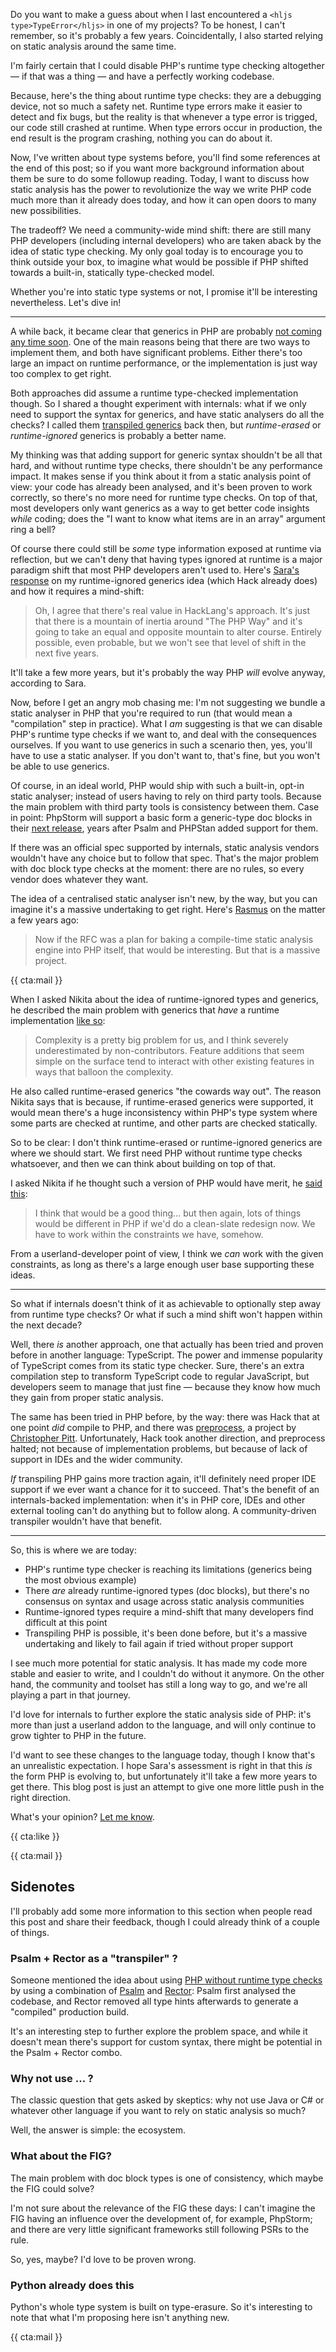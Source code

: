 Do you want to make a guess about when I last encountered a `<hljs type>TypeError</hljs>` in one of my projects? To be honest, I can't remember, so it's probably a few years. Coincidentally, I also started relying on static analysis around the same time.

I'm fairly certain that I could disable PHP's runtime type checking altogether — if that was a thing — and have a perfectly working codebase. 

Because, here's the thing about runtime type checks: they are a debugging device, not so much a safety net. Runtime type errors make it easier to detect and fix bugs, but the reality is that whenever a type error is trigged, our code still crashed at runtime. When type errors occur in production, the end result is the program crashing, nothing you can do about it.

Now, I've written about type systems before, you'll find some references at the end of this post; so if you want more background information about them be sure to do some followup reading. Today, I want to discuss how static analysis has the power to revolutionize the way we write PHP code much more than it already does today, and how it can open doors to many new possibilities.

The tradeoff? We need a community-wide mind shift: there are still many PHP developers (including internal developers) who are taken aback by the idea of static type checking. My only goal today is to encourage you to think outside your box, to imagine what would be possible if PHP shifted towards a built-in, statically type-checked model.

Whether you're into static type systems or not, I promise it'll be interesting nevertheless. Let's dive in!

---

A while back, it became clear that generics in PHP are probably [not coming any time soon](*https://github.com/PHPGenerics/php-generics-rfc/issues/45). One of the main reasons being that there are two ways to implement them, and both have significant problems. Either there's too large an impact on runtime performance, or the implementation is just way too complex to get right.

Both approaches did assume a runtime type-checked implementation though. So I shared a thought experiment with internals: what if we only need to support the syntax for generics, and have static analysers do all the checks? I called them [transpiled generics](/blog/the-case-for-transpiled-generics) back then, but _runtime-erased_ or _runtime-ignored_ generics is probably a better name.

My thinking was that adding support for generic syntax shouldn't be all that hard, and without runtime type checks, there shouldn't be any performance impact. It makes sense if you think about it from a static analysis point of view: your code has already been analysed, and it's been proven to work correctly, so there's no more need for runtime type checks. On top of that, most developers only want generics as a way to get better code insights _while_ coding; does the "I want to know what items are in an array" argument ring a bell?

Of course there could still be _some_ type information exposed at runtime via reflection, but we can't deny that having types ignored at runtime is a major paradigm shift that most PHP developers aren't used to. Here's [Sara's response](*https://www.reddit.com/r/PHP/comments/iuhtgd/ive_proposed_an_approach_to_generics_on_internals/g5pgkbn/) on my runtime-ignored generics idea (which Hack already does) and how it requires a mind-shift:

> Oh, I agree that there's real value in HackLang's approach. It's just that there is a mountain of inertia around "The PHP Way" and it's going to take an equal and opposite mountain to alter course.
> Entirely possible, even probable, but we won't see that level of shift in the next five years.

It'll take a few more years, but it's probably the way PHP _will_ evolve anyway, according to Sara.

Now, before I get an angry mob chasing me: I'm not suggesting we bundle a static analyser in PHP that you're required to run (that would mean a "compilation" step in practice). What I _am_ suggesting is that we can disable PHP's runtime type checks if we want to, and deal with the consequences ourselves. If you want to use generics in such a scenario then, yes, you'll have to use a static analyser. If you don't want to, that's fine, but you won't be able to use generics.

Of course, in an ideal world, PHP would ship with such a built-in, opt-in static analyser; instead of users having to rely on third party tools. Because the main problem with third party tools is consistency between them. Case in point: PhpStorm will support a basic form a generic-type doc blocks in their [next release](*https://blog.jetbrains.com/phpstorm/2021/07/phpstorm-2021-2-beta/), years after Psalm and PHPStan added support for them.

If there was an official spec supported by internals, static analysis vendors wouldn't have any choice but to follow that spec. That's the major problem with doc block type checks at the moment: there are no rules, so every vendor does whatever they want.

The idea of a centralised static analyser isn't new, by the way, but you can imagine it's a massive undertaking to get right. Here's [Rasmus](*https://externals.io/message/101477#101592) on the matter a few years ago:

> Now if the RFC was a plan for baking a compile-time static analysis engine
> into PHP itself, that would be interesting. But that is a massive project.

{{ cta:mail }}

When I asked Nikita about the idea of runtime-ignored types and generics, he described the main problem with generics that _have_ a runtime implementation [like so](*https://www.reddit.com/r/PHP/comments/j65968/ama_with_the_phpstorm_team_from_jetbrains_on/g7zg9mt/):

> Complexity is a pretty big problem for us, and I think severely underestimated by non-contributors. Feature additions that seem simple on the surface tend to interact with other existing features in ways that balloon the complexity.

He also called runtime-erased generics "the cowards way out". The reason Nikita says that is because, if runtime-erased generics were supported, it would mean there's a huge inconsistency within PHP's type system where some parts are checked at runtime, and other parts are checked statically.

So to be clear: I don't think runtime-erased or runtime-ignored generics are where we should start. We first need PHP without runtime type checks whatsoever, and then we can think about building on top of that.

I asked Nikita if he thought such a version of PHP would have merit, he [said this](*https://www.reddit.com/r/PHP/comments/j65968/ama_with_the_phpstorm_team_from_jetbrains_on/g83vvav/):

> I think that would be a good thing... but then again, lots of things would be different in PHP if we'd do a clean-slate redesign now. We have to work within the constraints we have, somehow.

From a userland-developer point of view, I think we _can_ work with the given constraints, as long as there's a large enough user base supporting these ideas.

---

So what if internals doesn't think of it as achievable to optionally step away from runtime type checks? Or what if such a mind shift won't happen within the next decade?

Well, there _is_ another approach, one that actually has been tried and proven before in another language: TypeScript. The power and immense popularity of TypeScript comes from its static type checker. Sure, there's an extra compilation step to transform TypeScript code to regular JavaScript, but developers seem to manage that just fine — because they know how much they gain from proper static analysis.

The same has been tried in PHP before, by the way: there was Hack that at one point _did_ compile to PHP, and there was [preprocess](*https://preprocess.io/#/), a project by [Christopher Pitt](*https://twitter.com/assertchris). Unfortunately, Hack took another direction, and preprocess halted; not because of implementation problems, but because of lack of support in IDEs and the wider community. 

_If_ transpiling PHP gains more traction again, it'll definitely need proper IDE support if we ever want a chance for it to succeed. That's the benefit of an internals-backed implementation: when it's in PHP core, IDEs and other external tooling can't do anything but to follow along. A community-driven transpiler wouldn't have that benefit.

---

So, this is where we are today:

- PHP's runtime type checker is reaching its limitations (generics being the most obvious example)
- There _are_ already runtime-ignored types (doc blocks), but there's no consensus on syntax and usage across static analysis communities
- Runtime-ignored types require a mind-shift that many developers find difficult at this point
- Transpiling PHP is possible, it's been done before, but it's a massive undertaking and likely to fail again if tried without proper support

I see much more potential for static analysis. It has made my code more stable and easier to write, and I couldn't do without it anymore. On the other hand, the community and toolset has still a long way to go, and we're all playing a part in that journey. 

I'd love for internals to further explore the static analysis side of PHP: it's more than just a userland addon to the language, and will only continue to grow tighter to PHP in the future. 

I'd want to see these changes to the language today, though I know that's an unrealistic expectation. I hope Sara's assessment is right in that this _is_ the form PHP is evolving to, but unfortunately it'll take a few more years to get there. This blog post is just an attempt to give one more little push in the right direction.

What's your opinion? [Let me know](*https://twitter.com/brendt_gd).

{{ cta:like }}

{{ cta:mail }}

## Sidenotes

I'll probably add some more information to this section when people read this post and share their feedback, though I could already think of a couple of things.

### Psalm + Rector as a "transpiler" ?

Someone mentioned the idea about using [PHP without runtime type checks](*https://www.youtube.com/watch?v=N2PENQpQVjQ&t=2454s) by using a combination of [Psalm](*https://psalm.dev/) and [Rector](*https://getrector.org/): Psalm first analysed the codebase, and Rector removed all type hints afterwards to generate a "compiled" production build. 

It's an interesting step to further explore the problem space, and while it doesn't mean there's support for custom syntax, there might be potential in the Psalm + Rector combo.

### Why not use … ?

The classic question that gets asked by skeptics: why not use Java or C# or whatever other language if you want to rely on static analysis so much?

Well, the answer is simple: the ecosystem.

### What about the FIG?

The main problem with doc block types is one of consistency, which maybe the FIG could solve?

I'm not sure about the relevance of the FIG these days: I can't imagine the FIG having an influence over the development of, for example, PhpStorm; and there are very little significant frameworks still following PSRs to the rule. 

So, yes, maybe? I'd love to be proven wrong. 

### Python already does this

Python's whole type system is built on type-erasure. So it's interesting to note that what I'm proposing here isn't anything new.

{{ cta:mail }}
